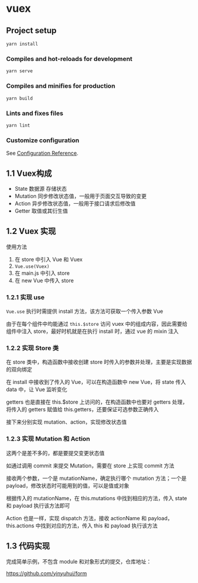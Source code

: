# vuex

## Project setup
```
yarn install
```

### Compiles and hot-reloads for development
```
yarn serve
```

### Compiles and minifies for production
```
yarn build
```

### Lints and fixes files
```
yarn lint
```

### Customize configuration
See [Configuration Reference](https://cli.vuejs.org/config/).

## 1.1 Vuex构成

- State 数据源 存储状态
- Mutation 同步修改状态值，一般用于页面交互导致的变更
- Action 异步修改状态值，一般用于接口请求后修改值
- Getter 取值或其衍生值

## 1.2 Vuex 实现

使用方法

1. 在 store 中引入 Vue 和 Vuex 
2. `Vue.use(Vuex)`
3. 在 main.js 中引入 store
4. 在 new Vue 中传入 store 

### 1.2.1 实现 use

`Vue.use` 执行时需提供 install 方法，该方法可获取一个传入参数 Vue

由于在每个组件中均能通过 `this.$store` 访问 vuex 中的组成内容，因此需要给组件中注入 store，最好时机就是在执行 install 时，通过 vue 的 mixin 注入

### 1.2.2 实现 Store 类

在 store 类中，构造函数中接收创建 store 时传入的参数并处理，主要是实现数据的双向绑定

在 install 中接收到了传入的 Vue，可以在构造函数中 new Vue，将 state 传入 data 中，让 Vue 监听变化

getters 也是直接在 this.$store 上访问的，在构造函数中也要对 getters 处理，将传入的 getters 赋值给 this.getters，还要保证可选参数正确传入

接下来分别实现 mutation、action，实现修改状态值

### 1.2.3 实现 Mutation 和 Action

这两个是差不多的，都是要提交变更状态值

如通过调用 commit 来提交 Mutation，需要在 store 上实现 commit 方法

接收两个参数，一个是 mutationName，确定执行哪个 mutation 方法；一个是 payload，修改状态时可能用到的值，可以是值或对象

根据传入的 mutationName，在 this.mutations 中找到相应的方法，传入 state 和 payload 执行该方法即可

Action 也是一样，实现 dispatch 方法，接收 actionName 和 payload，this.actions 中找到对应的方法，传入 this 和 payload 执行该方法

## 1.3 代码实现

完成简单示例，不包含 module 和对象形式的提交，仓库地址：

https://github.com/yinyuhui/form
